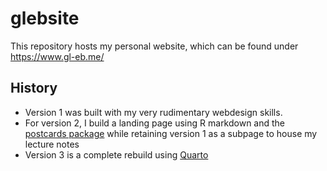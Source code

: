 # glebsite

This repository hosts my personal website, which can be found under <https://www.gl-eb.me/>

## History

- Version 1 was built with my very rudimentary webdesign skills.
- For version 2, I build a landing page using R markdown and the [postcards package](https://github.com/seankross/postcards) while retaining version 1 as a subpage to house my lecture notes
- Version 3 is a complete rebuild using [Quarto](https://quarto.org/)
